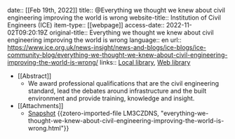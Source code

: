 date:: [[Feb 19th, 2022]]
title:: @Everything we thought we knew about civil engineering improving the world is wrong
website-title:: Institution of Civil Engineers (ICE)
item-type:: [[webpage]]
access-date:: 2022-11-02T09:20:19Z
original-title:: Everything we thought we knew about civil engineering improving the world is wrong
language:: en
url:: https://www.ice.org.uk/news-insight/news-and-blogs/ice-blogs/ice-community-blog/everything-we-thought-we-knew-about-civil-engineering-improving-the-world-is-wrong/
links:: [Local library](zotero://select/library/items/W3EXUYPY), [Web library](https://www.zotero.org/users/9756735/items/W3EXUYPY)

- [[Abstract]]
	- We award professional qualifications that are the civil engineering standard, lead the debates around infrastructure and the built environment and provide training, knowledge and insight.
- [[Attachments]]
	- [Snapshot](https://www.ice.org.uk/news-insight/news-and-blogs/ice-blogs/ice-community-blog/everything-we-thought-we-knew-about-civil-engineering-improving-the-world-is-wrong/) {{zotero-imported-file LM3CZDNS, "everything-we-thought-we-knew-about-civil-engineering-improving-the-world-is-wrong.html"}}